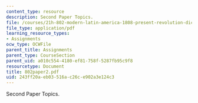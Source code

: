 ```yaml
---
content_type: resource
description: Second Paper Topics.
file: /courses/21h-802-modern-latin-america-1808-present-revolution-dictatorship-democracy-spring-2005/243ff20aeb03516ac26ce902a3e124c3_802paper2.pdf
file_type: application/pdf
learning_resource_types:
- Assignments
ocw_type: OCWFile
parent_title: Assignments
parent_type: CourseSection
parent_uid: a010c554-4180-ef81-758f-5287fb95c9f8
resourcetype: Document
title: 802paper2.pdf
uid: 243ff20a-eb03-516a-c26c-e902a3e124c3
---
```

Second Paper Topics.

